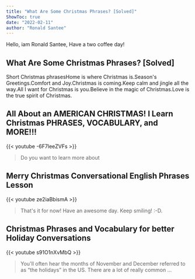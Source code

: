 ```yaml
---
title: "What Are Some Christmas Phrases? [Solved]"
ShowToc: true 
date: "2022-02-11"
author: "Ronald Santee" 
---
```


Hello, iam Ronald Santee, Have a two coffee day!
## What Are Some Christmas Phrases? [Solved]
Short Christmas phrasesHome is where Christmas is.Season's Greetings.Comfort and Joy.Christmas is coming.Keep calm and jingle all the way.All I want for Christmas is you.Believe in the magic of Christmas.Love is the true spirit of Christmas.

## All About an AMERICAN CHRISTMAS! l Learn Christmas PHRASES, VOCABULARY, and MORE!!!
{{< youtube -6F7leeZVFs >}}
>Do you want to learn more about 

## Merry Christmas Conversational English Phrases Lesson
{{< youtube ze2iaBbismA >}}
>That's it for now! Have an awesome day. Keep smiling! :-D.

## Christmas Phrases and Vocabulary for better Holiday Conversations
{{< youtube s91O1nXvMbQ >}}
>You'll often hear the months of November and December referred to as “the holidays” in the US. There are a lot of really common ...

